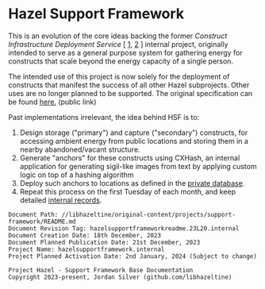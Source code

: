 # Hazel Support Framework

This is an evolution of the core ideas backing the former *Construct Infrastructure Deployment Service* [ [1](https://canary.discord.com/channels/1071814425574645830/1169847518276890654/1169849425380769852), [2](x-apple-cloudkit://com.apple.Notes/Notes/Hazel%20CIDS#231029) ] internal project, originally intended to serve as a general purpose system for gathering energy for constructs that scale beyond the energy capacity of a single person.

The intended use of this project is now solely for the deployment of constructs that manifest the success of all other Hazel subprojects. Other uses are no longer planned to be supported. The original specification can be found [here.](./ARCHIVE-cids.md) (public link)

Past implementations irrelevant, the idea behind HSF is to:
1. Design storage ("primary") and capture ("secondary") constructs, for accessing ambient energy from public locations and storing them in a nearby abandoned/vacant structure.
2. Generate "anchors" for these constructs using CXHash, an internal application for generating sigil-like images from text by applying custom logic on top of a hashing algorithm
3. Deploy such anchors to locations as defined in the [private database](https://www.icloud.com/numbers/0f9_t9GIDQqWTFV1P9zmlBZig).
4. Repeat this process on the first Tuesday of each month, and keep detailed [internal records](clouddocs:///Documents/Metaphysics/Infrastructure/hazelsupportframework.internal/).

```
Document Path: //libhazeltine/original-content/projects/support-framework/README.md
Document Revision Tag: hazelsupportframeworkreadme.23L20.internal
Document Creation Date: 18th December, 2023
Document Planned Publication Date: 21st December, 2023
Project Name: hazelsupportframework.internal
Project Planned Activation Date: 2nd January, 2024 (Subject to change)
```

```
Project Hazel - Support Framework Base Documentation
Copyright 2023-present, Jordan Silver (github.com/libhazeltine)
```